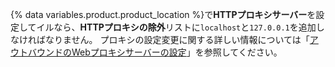 {% data variables.product.product_location %}で**HTTPプロキシサーバー**を設定してイルなら、**HTTPプロキシの除外**リストに`localhost`と`127.0.0.1`を追加しなければなりません。 プロキシの設定変更に関する詳しい情報については「[アウトバウンドのWebプロキシサーバーの設定](/admin/configuration/configuring-an-outbound-web-proxy-server)」を参照してください。
